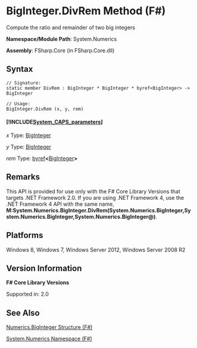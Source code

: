 # BigInteger.DivRem Method (F#)

Compute the ratio and remainder of two big integers

**Namespace/Module Path**: System.Numerics

**Assembly**: FSharp.Core (in FSharp.Core.dll)


## Syntax

```
// Signature:
static member DivRem : BigInteger * BigInteger * byref<BigInteger> -> BigInteger

// Usage:
BigInteger.DivRem (x, y, rem)
```

#### [!INCLUDE[System_CAPS_parameters](//System/Token/System_CAPS_parameters_md.md)]
*x*
Type: [BigInteger](http://msdn.microsoft.com/en-us/library/e96b4062-9459-48b2-b558-2138255adefe)


*y*
Type: [BigInteger](http://msdn.microsoft.com/en-us/library/e96b4062-9459-48b2-b558-2138255adefe)


*rem*
Type: [byref](http://msdn.microsoft.com/en-us/library/ab37321f-5515-4c29-8296-48b57eae15f7)**&lt;**[BigInteger](http://msdn.microsoft.com/en-us/library/e96b4062-9459-48b2-b558-2138255adefe)**&gt;**




## Remarks
This API is provided for use only with the F# Core Library Versions that targets .NET Framework 2.0. If you are using .NET Framework 4, use the .NET Framework 4 API with the same name, **M:System.Numerics.BigInteger.DivRem(System.Numerics.BigInteger,System.Numerics.BigInteger,System.Numerics.BigInteger@)**.


## Platforms
Windows 8, Windows 7, Windows Server 2012, Windows Server 2008 R2


## Version Information
**F# Core Library Versions**

Supported in: 2.0




## See Also
[Numerics.BigInteger Structure &#40;F&#35;&#41;](Numerics.BigInteger+Structure+%28FSharp%29.md)

[System.Numerics Namespace &#40;F&#35;&#41;](System.Numerics+Namespace+%28FSharp%29.md)

